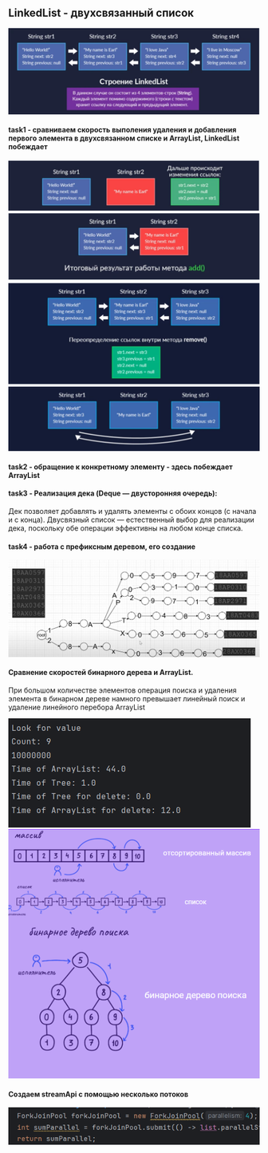 ## LinkedList - двухсвязанный список
![LinkedList](./imgGit/img.png)
#### task1 - сравниваем скорость выполения удаления и добавления первого элемента в двухсвязанном списке и ArrayList, LinkedList побеждает
![add](./imgGit/img_1.png)
![add](./imgGit/img_2.png)
![remove2](./imgGit/img_3.png)
![remove](./imgGit/img_4.png)
#### task2 - обращение к конкретному элементу - здесь побеждает ArrayList 
#### task3 -  Реализация дека (Deque — двусторонняя очередь):

Дек позволяет добавлять и удалять элементы с обоих концов (с начала и с конца). Двусвязный список — естественный выбор для реализации дека, поскольку обе операции эффективны на любом конце списка. 
#### task4 - работа с префиксным деревом, его создание 
![tree](./imgGit/img_5.png) 

#### Сравнение скоростей бинарного дерева и ArrayList.
При большом количестве элементов операция поиска и удаления элемента в бинарном дереве намного превышает линейный поиск и удаление линейного перебора ArrayList

![BinarySearch](./imgGit/img_7.png)
![BinarySearch](./imgGit/img_8.png)


#### Создаем streamApi с помощью несколько потоков
![dds](./imgGit/img_9.png)